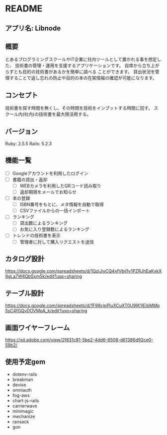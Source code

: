 # README

## アプリ名: Libnode

## 概要
とあるプログラミングスクールやIT企業に社内ツールとして置かれる事を想定した、
技術書の管理・運用を支援するアプリケーションです。
自席から立ち上がらずとも目的の技術書があるかを簡単に調べる  ことができます。
貸出状況を管理することで返し忘れの防止や目的の本の在架情報の確認が可能になります。

## コンセプト
技術書を探す時間を無くし、その時間を技術をインプットする時間に回す。
スクール内(社内)の技術書を最大限活用する。

## バージョン
Ruby: 2.5.5
Rails: 5.2.3

## 機能一覧
- [ ] Googleアカウントを利用したログイン
- [ ] 書籍の貸出・返却
  - [ ] WEBカメラを利用したQRコード読み取り
  - [ ] 返却期限をメールでお知らせ
- [ ] 本の登録
  - [ ] ISBN番号をもとに、メタ情報を自動で取得
  - [ ] CSVファイルからの一括インポート
- [ ] ランキング
  - [ ] 貸出数によるランキング
  - [ ] お気に入り登録数によるランキング
- [ ] トレンドの技術書を表示
  - [ ] 管理者に対して購入リクエストを送信

## カタログ設計
https://docs.google.com/spreadsheets/d/1QziJiyCQ4xfVbiI1v1PZRJhEaKxkX9gLa7W4QbSxm5k/edit?usp=sharing

## テーブル設計
https://docs.google.com/spreadsheets/d/1F98cjpPIuXCuXT0U9IK1lEibMMp5sC4fGQvDOVMpA_k/edit?usp=sharing

## 画面ワイヤーフレーム
https://xd.adobe.com/view/2f831c81-5be2-4dd6-6508-d61386d92ce0-59b2/

## 使用予定gem
- dotenv-rails
- breakman
- devise
- omniauth
- fog-aws
- chart-js-rails
- carrierwave
- minimagic
- mechanize
- ransack
- gon
